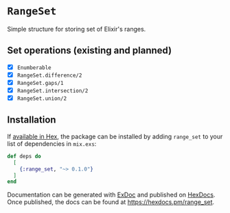 # `RangeSet`

Simple structure for storing set of Elixir's ranges.

## Set operations (existing and planned)

- [x] `Enumberable`
- [x] `RangeSet.difference/2`
- [x] `RangeSet.gaps/1`
- [x] `RangeSet.intersection/2`
- [x] `RangeSet.union/2`

## Installation

If [available in Hex](https://hex.pm/docs/publish), the package can be installed
by adding `range_set` to your list of dependencies in `mix.exs`:

```elixir
def deps do
  [
    {:range_set, "~> 0.1.0"}
  ]
end
```

Documentation can be generated with [ExDoc](https://github.com/elixir-lang/ex_doc)
and published on [HexDocs](https://hexdocs.pm). Once published, the docs can
be found at <https://hexdocs.pm/range_set>.

